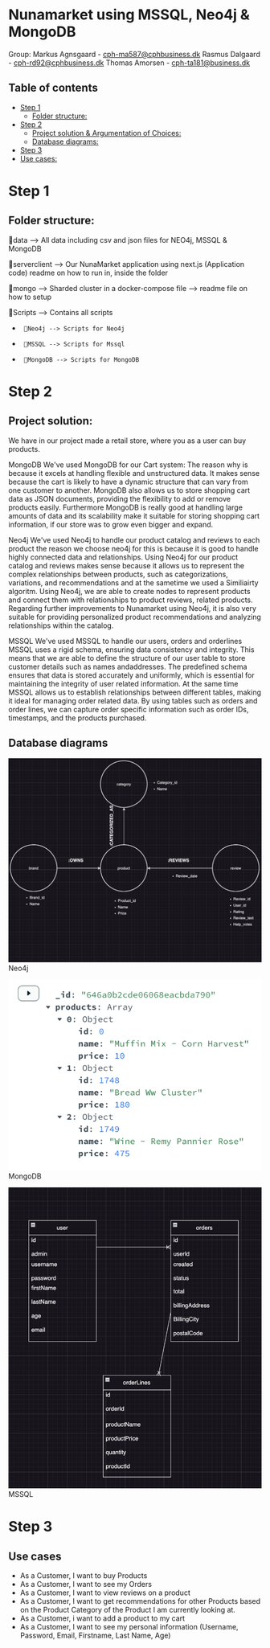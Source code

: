 # Nunamarket using MSSQL, Neo4j & MongoDB
Group:
Markus Agnsgaard - cph-ma587@cphbusiness.dk
Rasmus Dalgaard - cph-rd92@cphbusiness.dk
Thomas Amorsen - cph-ta181@business.dk
## Table of contents
- [Step 1](#step-1)
  - [Folder structure:](#folder-structure)
- [Step 2](#step-2)
  - [Project solution & Argumentation of Choices:](#Project-resume)
  - [Database diagrams:](#Database-diagrams)
- [Step 3](#step-3)
 - [Use cases:](#Use-cases)

# Step 1
## Folder structure:
📁data --> All data including csv and json files for NEO4j, MSSQL & MongoDB

📁serverclient --> Our NunaMarket application using next.js (Application code) readme on how to run in, inside the folder

📁mongo --> Sharded cluster in a docker-compose file --> readme file on how to setup

📁Scripts --> Contains all scripts
-      📁Neo4j --> Scripts for Neo4j
-      📁MSSQL --> Scripts for Mssql
-      📁MongoDB --> Scripts for MongoDB

# Step 2
## Project solution:
We have in our project made a retail store, where you as a user can buy products.

MongoDB
We've used MongoDB for our Cart system:
The reason why is because it excels at handling flexible and unstructured data. It makes sense because the cart is likely to have a dynamic structure that can vary from one customer to another. MongoDB also allows us to store shopping cart data as JSON documents, providing the flexibility to add or remove products easily. Furthermore MongoDB is really good at handling large amounts of data and its scalability make it suitable for storing shopping cart information, if our store was to grow even bigger and expand.

Neo4j
We've used Neo4j to handle our product catalog and reviews to each product
the reason we choose neo4j for this is because it is good to handle highly connected data and relationships. Using Neo4j for our product catalog and reviews makes sense because it allows us to represent the complex relationships between products, such as categorizations, variations, and recommendations and at the sametime we used a Similiairty algoritm. Using Neo4j, we are able to  create nodes to represent products and connect them with relationships to product reviews, related products. Regarding further improvements to Nunamarket using Neo4j, it is also very suitable for providing personalized product recommendations and analyzing relationships within the catalog.

MSSQL
We've used MSSQL to handle our users, orders and orderlines
MSSQL uses a rigid schema, ensuring data consistency and integrity. This means that we are able to define the structure of our user table to store customer details such as names andaddresses. The predefined schema ensures that data is stored accurately and uniformly, which is essential for maintaining the integrity of user related information.
At the same time MSSQL allows us to establish relationships between different tables, making it ideal for managing order related data. By using tables such as orders and order lines, we can capture order specific information such as order IDs, timestamps, and the products purchased.
## Database diagrams

![Screenshot](neo.png)
Neo4j

![Screenshot](mongo.png)
MongoDB

![Screenshot](mssql.png)
MSSQL

# Step 3
## Use cases
* As a Customer, I want to buy Products
* As a Customer, I want to see my Orders
* As a Customer, I want to view reviews on a product
* As a Customer, I want to get recommendations for other Products based on the Product Category of the Product I am currently looking at.
* As a Customer, i want to add a product to my cart
* As a Customer, I want to see my personal information (Username, Password, Email, Firstname, Last Name, Age)
